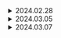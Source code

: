 <details>
<summary> 2024.02.28 </summary>

## 오늘 한 일

- 기획서 기반으로 프로젝트 소개 PPT 작성 후 제출
- 기술 명세 회의 후 기술 명세서 작성
- 기획서 기반 프로젝트 소개 PPT 작성

## 오늘 배운 것

- 자동화되는 IT 개발 특강을 듣고 Baas의 개념과 Google의 Firebase가 제공하는 기능들에 대해 배웠다.
- React 특강을 듣고 리액트가 만들어지기 전의 프론트엔드 개발 방법에 대해 배우고, 리액트가 만들어진 이유에 대해 이해할 수 있었다.

## 아직 잘 모르는 것

- 사용자의 음식 선호도 조사(설문조사) 시 어떤 방식으로 보여줘야할지 고민했다. (음식 종류, 맛 등등)

</details>

<details>
<summary>2024.03.05</summary>

## 오늘 한 일

- 기능명세서 수정
- 와이어프레임 제작
- 목업 디자인 작업 시작

## 알고리즘

- 백준 1753 최단경로 : Java
- 프로그래머스 Lv. 0 가장 큰 수 찾기 : JavaScript

## 오늘 공부한 것

### 자바스크립트의 반복문 - for, for-in, forEach, for-of

### 1. for

ES1 시절부터 있었던 근본 반복문이다.

```
const arr = ['a', 'b', 'c']
arr.prop = 'prop'

for (let i = 0; i < arr.length; i++) {
  const e = arr[i]
  console.log(i, e)
}
// 0 "a"
// 1 "b"
// 2 "c"
```

- 반복문을 탐색을 시작할 인덱스를 선택할 수 있다.

- 단순히 배열 순회하려는 목적에 비해서 많은 작업이 필요하다. (추가적인 변수 선언, 증감식, 길이 계산 등)

### 2. for-in

for와 같이 ES1부터 있었던 근본 방식이다.

```
const arr = ['a', 'b', 'c']
arr.prop = 'prop'

for (const key in arr) {
  console.log(key, typeof key, arr[key])
}

// 0 "string" a
// 1 "string" b
// 2 "string" c
// 3 "string" prop prop
```

- `for-in` 방식으로 배열을 순회하는 것은 별로 좋지 못하다.

- key 값만 가져올 수 있고, key 값의 타입도 숫자가 아닌 문자열로 반환된다.

- 모든 enumerable한 키들을 죄다 순회한다. (위의 경우 `arr.prop`의 값도 출력한 것을 볼 수 있다.)
  > enumerable : 셀 수 있는

### 3. forEach

`Array.prototype.forEach()`<br>
ES5에서 추가된 새로운 방법이다.

```
const arr = ['a', 'b', 'c']
arr.prop = 'prop'

arr.forEach((e, index) => {
  console.log(e, index)
})

// a 0
// b 1
// c 2
```

- 배열의 요소와 인덱스 모두 접근 가능하다.

- 화살표 함수를 사용할 수 있다.

- `await`를 루프 내부에서 사용할 수 없다.

- 중간에 루프를 탈출하는 것은 어려우나 다른 문법의 경우 `break`로 탈출 가능하다.

### 4. for-of

ES6에 나온 가장 최신 기능이다.

```
const arr = ['a', 'b', 'c']
arr.prop = 'prop'

for (const e of arr) {
  console.log(e)
}

// a
// b
// c
```

- 모든 루프를 원하는 대로 순회할 수 있다.

- `await`를 사용한 for-await-of가 가능하다.

- `break`, `continue`를 사용할 수 있다.

- 키만 접근하거나 키와 값 모두 접근하는 것 모두 가능하다.

```
const arr = ['a', 'b', 'c']

// 키 접근
for (const key of arr.keys()) {
  console.log(key, typeof key)
}

// 키, 값 모두 접근
for (const [key, value] of arr.entries()) {
  console.log(key, value)
}
```

### 결론

`for-of`로 다른 순회문에서 할 수 있는 모든 것을 할 수 있어서 가장 좋다.

### 참고 자료

[for vs for-in vs forEach vs for-of 무엇으로 자바스크립트 리스트를 돌아야 하나](https://yceffort.kr/2021/06/best-solution-for-looping-over-array)

</details>

<details>
<summary> 2024.03.07 </summary>

## 오늘 한 일

- 전문가 리뷰 후 기획 보강 회의 진행
- 프론트 팀원과 함께 목업 제작 (마이페이지 - 내 프로필, 내 프로필 수정, VIP 관련 페이지)

## 오늘 배운 것

### Figma - Auto layout

자동으로 그래픽, 텍스트, 도형 등 포함하고 있는 에셋의 레이아읏을 일정하게 제어할 수 있는 기능을 제공한다. 성격에 따라 여러 에섯을 조합하여 규칙적인 레이아웃을 설정할 수도 있다.

Auto layout을 이용해서 버튼을 생성해보고, [Figma Project](https://www.figma.com/file/40CjlcvANsgg99zWV9Wup6/Figma-Study?type=design&node-id=1%3A2&mode=design&t=Fb1tFLDvtiewYJQy-1)를 생성하여 그 과정을 작성해보며 학습했다.

- Auto layout을 이용하면 버튼을 만들 때도 Rectangle 에셋 없이 만들 수 있다는 것을 알게 되었다.
- CSS의 `Flex`와 비슷하여 개발에서 더 편하게 작업할 수 있을 것 같다.

### Figma

- CSS의 기본 폰트 사이즈는 16px이라는 것을 알게 되었다.
- 지금까지 진행한 피그마 목업 과정에서는 그런 것들을 고려하지 않고 페이지를 제작하여 기본적으로 텍스트 크기가 32px을 넘어갔다.
- Figma의 Prototype을 이용해서 화면을 확인했을 때도 실제 서비스되고 있는 웹 페이지 디자인과 달리 텍스트들이 여백 없이 화면에 꽉 찬 것을 볼 수 있었다. 
- 이런 부분을 팀원들과 공유하고 앞으로의 작업에서는 폰트 값을 16px로 생각하고 제작해달라고 전달했다.

</details>
